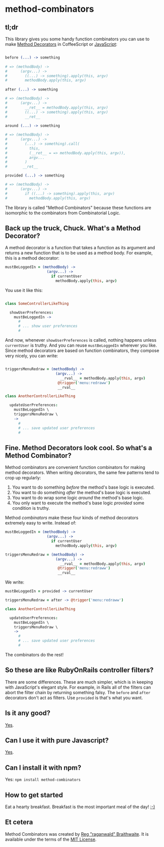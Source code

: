 method-combinators
==================

tl;dr
---

This library gives you some handy function combinators you can use to make [Method Decorators] in CoffeeScript or [JavaScript][js]:

[Method Decorators]: https://github.com/raganwald/homoiconic/blob/master/2012/08/method-decorators-in-coffeescript.md#method-decorators-in-coffeescript "Method Decorators in CoffeeScript"

```coffeescript

before (...) -> something
  
# => (methodBody) ->
#      (argv...) ->
#        ((...) -> something).apply(this, argv)
#        methodBody.apply(this, argv)
    
after (...) -> something

# => (methodBody) ->
#      (argv...) ->
#        __ret__ = methodBody.apply(this, argv)
#        ((...) -> something).apply(this, argv)
#        __ret__
    
around (...) -> something

# => (methodBody) ->
#      (argv...) ->
#        (...) -> something).call(
#          this,
#          (__ret__ = => methodBody.apply(this, argv)),
#          argv...
#        )
#       __ret__

provided (...) -> something

# => (methodBody) ->
#      (argv...) ->
#        if ((...) -> something).apply(this, argv)
#          methodBody.apply(this, argv)

```

The library is called "Method Combinators" because these functions are isomorphic to the combinators from Combinatorial Logic.

Back up the truck, Chuck. What's a Method Decorator?
---

A method decorator is a function that takes a function as its argument and returns a new function that is to be used as a method body. For example, this is a method decorator:

```coffeescript
mustBeLoggedIn = (methodBody) ->
                   (argv...) ->
                     if currentUser
                       methodBody.apply(this, argv)
```

You use it like this:

```coffeescript

class SomeControllerLikeThing

  showUserPreferences:
    mustBeLoggedIn ->
      #
      # ... show user preferences
      #
```

And now, whenever `showUserPreferences` is called, nothing happens unless `currentUser` is truthy. And you can reuse `mustBeLoggedIn` wherever you like. Since method decorators are based on function combinators, they compose very nicely, you can write:

```coffeescript

triggersMenuRedraw = (methodBody) ->
                       (argv...) ->
                         __rval__ = methodBody.apply(this, argv)
                        @trigger('menu:redraww')
                        __rval__

class AnotherControllerLikeThing

  updateUserPreferences:
    mustBeLoggedIn \
    triggersMenuRedraw \
    ->
      #
      # ... save updated user preferences
      #
```

Fine. Method Decorators look cool. So what's a Method Combinator?
---

Method combinators are convenient function combinators for making method decorators. When writing decorators, the same few patterns tend to crop up regularly:

1. You want to do something *before* the method's base logic is executed.
2. You want to do something *after* the method's base logic is executed.
3. You want to do wrap some logic *around* the method's base logic.
4. You only want to execute the method's base logic *provided* some condition is truthy.

Method *combinators* make these four kinds of method decorators extremely easy to write. Instead of:

```coffeescript
mustBeLoggedIn = (methodBody) ->
                   (argv...) ->
                     if currentUser
                       methodBody.apply(this, argv)

triggersMenuRedraw = (methodBody) ->
                       (argv...) ->
                         __rval__ = methodBody.apply(this, argv)
                        @trigger('menu:redraww')
                        __rval__
```

We write:

```coffeescript
mustBeLoggedIn = provided -> currentUser

triggersMenuRedraw = after -> @trigger('menu:redraww')

class AnotherControllerLikeThing

  updateUserPreferences:
    mustBeLoggedIn \
    triggersMenuRedraw \
    ->
      #
      # ... save updated user preferences
      #
```

The combinators do the rest!

So these are like RubyOnRails controller filters?
---

There are some differences. These are much simpler, which is in keeping with JavaScript's elegant style. For example, in Rails all of the filters can abort the filter chain by returning something falsy. The `before` and `after` decorators don't act as filters. Use `provided` is that's what you want.

Is it any good?
---

[Yes][y].

[y]: http://news.ycombinator.com/item?id=3067434

Can I use it with pure Javascript?
---

[Yes][js].

[js]: https://github.com/raganwald/method-combinators/blob/master/lib/method-combinators.js

Can I install it with npm?
---

Yes: `npm install method-combinators`

How to get started
---

Eat a hearty breakfast. Breakfast is the most important meal of the day! [:-)](https://github.com/facebook/javelin/)

Et cetera
---

Method Combinators was created by [Reg "raganwald" Braithwaite][raganwald]. It is available under the terms of the [MIT License][lic].

[raganwald]: http://braythwayt.com
[lic]: https://github.com/raganwald/YouAreDaChef/blob/master/license.md